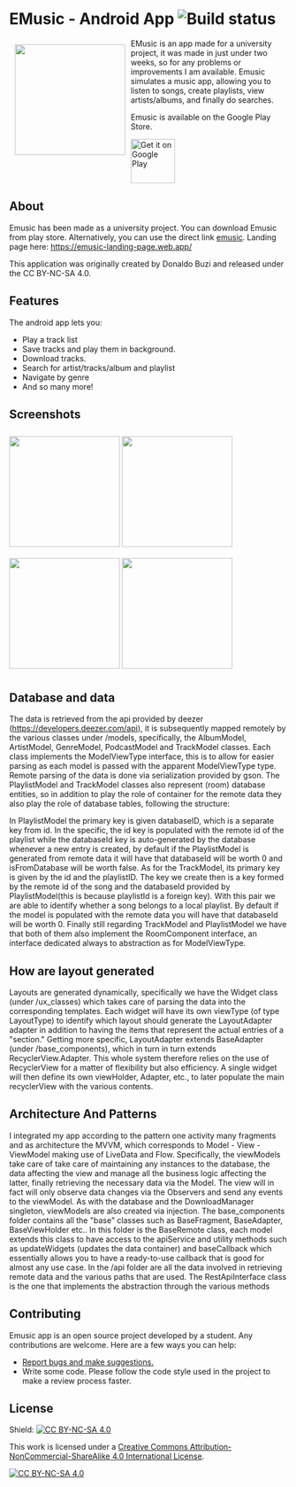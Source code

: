 # EMusic - Android App ![Build status](https://github.com/wallabag/android-app/workflows/CI/badge.svg?branch=master)

<img src="https://github.com/AldoBuzi/emusic_sam/blob/main/app/src/main/ic_launcher-playstore.png" align="left"
width="200" hspace="10" vspace="10">

EMusic is an app made for a university project, it was made in just under two weeks, so for any problems or improvements I am available. Emusic simulates a music app, allowing you to listen to songs, create playlists, view artists/albums, and finally do searches.


Emusic is available on the Google Play Store.

<p align="left">
<a href="https://play.google.com/store/apps/details?id=unipi.sam.emusic">
    <img alt="Get it on Google Play"
        height="80"
        src="https://play.google.com/intl/en_us/badges/images/generic/en_badge_web_generic.png" />
</a>  

    
## About

Emusic has been made as a university project.
You can download Emusic from play store.
Alternatively, you can use the direct link [emusic](https://play.google.com/store/apps/details?id=unipi.sam.emusic).
Landing page here: https://emusic-landing-page.web.app/


This application was originally created by Donaldo Buzi and released under the CC BY-NC-SA 4.0.

## Features

The android app lets you:
- Play a track list
- Save tracks and play them in background.
- Download tracks.
- Search for artist/tracks/album and playlist
- Navigate by genre
- And so many more!

## Screenshots

[<img src="https://github.com/AldoBuzi/emusic_sam/blob/main/screenshots/image1.jpeg" align="center"
width="200"
    hspace="0" vspace="10">](https://github.com/AldoBuzi/emusic_sam/blob/main/screenshots/image1.jpeg)
[<img src="https://github.com/AldoBuzi/emusic_sam/blob/main/screenshots/image2.jpeg" align="center"
width="200"
    hspace="0" vspace="10">](https://github.com/AldoBuzi/emusic_sam/blob/main/screenshots/image2.jpeg)
[<img src="https://github.com/AldoBuzi/emusic_sam/blob/main/screenshots/image3.jpeg" align="center"
width="200"
    hspace="0" vspace="10">](https://github.com/AldoBuzi/emusic_sam/blob/main/screenshots/image3.jpeg)
[<img src="https://github.com/AldoBuzi/emusic_sam/blob/main/screenshots/image4.jpeg" align="center"
width="200"
    hspace="0" vspace="10">](https://github.com/AldoBuzi/emusic_sam/blob/main/screenshots/image4.jpeg)

## Database and data
The data is retrieved from the api provided by deezer (https://developers.deezer.com/api), it is
subsequently mapped remotely by the various classes under /models, specifically, the
AlbumModel, ArtistModel, GenreModel, PodcastModel and TrackModel classes. Each class implements
the ModelViewType interface, this is to allow for easier parsing as each model is
passed with the apparent ModelViewType type. Remote parsing of the data is done via serialization
provided by gson.
The PlaylistModel and TrackModel classes also represent (room) database entities, so in addition to
play the role of container for the remote data they also play the role of database tables, following
the structure:

In PlaylistModel the primary key is given databaseID, which is a separate key from id. In the
specific, the id key is populated with the remote id of the playlist while the databaseId key is auto-generated
by the database whenever a new entry is created, by default if the PlaylistModel is
generated from remote data it will have that databaseId will be worth 0 and isFromDatabase will be worth false.
As for the TrackModel, its primary key is given by the id and the playlistID. The key
we create then is a key formed by the remote id of the song and the databaseId provided by
PlaylistModel(this is because playlistId is a foreign key). With this pair we are able to
identify whether a song belongs to a local playlist. By default if the model is populated with the
remote data you will have that databaseId will be worth 0.
Finally still regarding TrackModel and PlaylistModel we have that both of them also implement
the RoomComponent interface, an interface dedicated always to abstraction as for ModelViewType.

## How are layout generated
Layouts are generated dynamically, specifically we have the Widget class (under /ux_classes)
which takes care of parsing the data into the corresponding templates. Each widget will have its own
viewType (of type LayoutType) to identify which layout should generate the LayoutAdapter adapter in addition to
having the items that represent the actual entries of a "section."
Getting more specific, LayoutAdapter extends BaseAdapter (under /base_components), which in turn
in turn extends RecyclerView.Adapter. This whole system therefore relies on the use of RecyclerView for
a matter of flexibility but also efficiency. A single widget will then define its own viewHolder,
Adapter, etc., to later populate the main recyclerView with the various contents.

## Architecture And Patterns
I integrated my app according to the pattern one activity many fragments and as architecture the MVVM, which
corresponds to Model - View - ViewModel making use of LiveData and Flow. Specifically, the viewModels take care of
take care of maintaining any instances to the database, the data affecting the view and manage all the
business logic affecting the latter, finally retrieving the necessary data via the Model. The view will in
fact will only observe data changes via the Observers and send any events to the
viewModel. As with the database and the DownloadManager singleton, viewModels are also created
via injection.
The base_components folder contains all the "base" classes such as BaseFragment,
BaseAdapter, BaseViewHolder etc..
In this folder is the BaseRemote class, each model extends this class to have access
to the apiService and utility methods such as updateWidgets (updates the data container) and baseCallback
which essentially allows you to have a ready-to-use callback that is good for almost any use case.
In the /api folder are all the data involved in retrieving remote data and the various paths that are
used. The RestApiInterface class is the one that implements the abstraction through the various methods

## Contributing

Emusic app is an open source project developed by a student. Any contributions are welcome. Here are a few ways you can help:
 * [Report bugs and make suggestions.](https://github.com/AldoBuzi/emusic_sam/issues)
 * Write some code. Please follow the code style used in the project to make a review process faster.

## License

Shield: [![CC BY-NC-SA 4.0][cc-by-nc-sa-shield]][cc-by-nc-sa]

This work is licensed under a [Creative Commons Attribution-NonCommercial-ShareAlike 4.0
International License][cc-by-nc-sa].

[![CC BY-NC-SA 4.0][cc-by-nc-sa-image]][cc-by-nc-sa]

[cc-by-nc-sa]: http://creativecommons.org/licenses/by-nc-sa/4.0/
[cc-by-nc-sa-image]: https://licensebuttons.net/l/by-nc-sa/4.0/88x31.png
[cc-by-nc-sa-shield]: https://img.shields.io/badge/License-CC%20BY--NC--SA%204.0-lightgrey.svg
